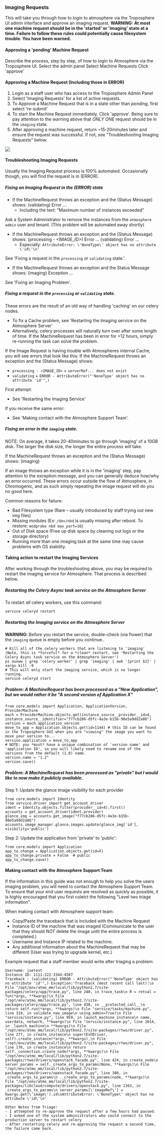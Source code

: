 ### Imaging Requests

This will take you through how to login to atmosphere via the Troposphere UI admin interface and approve an imaging request.
**WARNING: At most one machine request should be in the 'started' or 'imaging' state at a time. Failure to follow these rules could potentially cause filesystem trouble. You have been warned.**

#### Approving a 'pending' Machine Request

Describe the process, step by step, of how to login to Atmosphere via the Troposphere UI.
Select the admin panel
Select Machine Requests
Click 'approve'

#### Approving a Machine Request (Including those in ERROR)

1. Login as a staff user who has access to the Troposphere Admin Panel
2. Select 'Imaging Requests' for a list of active requests.
3. To Approve a Machine Request that is in a state other than *pending*, first select 're-submit'
4. To start the Machine Request immediately, Click 'approve'. Being sure to pay attention to the warning above that
   *ONLY ONE* request should be in the `imaging` state.
5. After approving a machine request, return ~15-20minutes later and ensure the request was successful.
   If not, see "Troubleshooting Imaging Requests" below.

![](./media/staff_how_to_approve_imaging_requests.gif)

#### Troubleshooting Imaging Requests

Usually the Imaging Request process is 100% automated. Occasionally though, you will find the request is in (ERROR).

##### Fixing an Imaging Request in the (ERROR) state

 * If the MachineRequest throws an exception and the (Status Message) shows:
 (validating) Error ...
   * Including the text: "Maximum number of instances exceeded"

 Ask a System Administrator to remove the instances from the `atmosphere admin` user and tenant.
 (This problem will be automated away shortly)

 * If the MachineRequest throws an exception and the (Status Message) shows:
 (processing - <IMAGE_ID>) Error ...
 (validating) Error ...
   * Especially: `AttributeError: \'NoneType\' object has no attribute \'id\'\n'`

 See 'Fixing a request in the `processing` or `validating` state.'.

 * If the MachineRequest throws an exception and the Status Message shows:
 (imaging) Exception ...

 See 'Fixing an Imaging Problem'.

##### Fixing a request in the `processing` or `validating` state.

These errors are the result of an old way of handling 'caching' on our celery nodes.

- To fix a Cache problem, see 'Restarting the Imaging service on the Atmosphere Server'
- Alternatively, celery processes will naturally turn over after some length of time. If the MachineRequest has been in error for >12 hours, simply re-running the task can solve the problem.

If the Image Request is having trouble with Atmospheres internal Cache, you will see errors that look like this:
If the MachineRequest throws an exception and the (Status Message) shows:

- `processing - <IMAGE_ID>` + `serverRef... does not exist`
- `validating` + `ERROR - AttributeError("'NoneType' object has no attribute 'id'",)`

First attempt:

- See 'Restarting the Imaging Service'

If you receive the same error:

- See 'Making contact with the Atmosphere Support Team'.

##### Fixing an error in the `imaging` state.

  NOTE:  On average, it takes 20-40minutes to go through 'imaging' of a 10GB disk. The larger the disk size, the longer the entire process will take.

  If the MachineRequest throws an exception and the (Status Message) shows:
  (imaging)

  If an image throws an exception while it is in the 'imaging' step, pay attention to the exception message, and you can generally deduce how/why an error occurred.
  These errors occur outside the flow of Atmosphere, in Chromogenic, and as such simply repeating the image request will do you no good here.

  Common reasons for failure:

  - Bad Filesystem type (Rare – usually introduced by staff trying out new img files)
  - Missing modules (Ex: `/dev/nbd` is usually missing after reboot. To restore: `modprobe nbd max_part=16`)
  - Out of Disk space (Free up disk space by cleaning out logs or the storage directory)
  - Running more than one imaging task at the same time may cause problems with OS stability.

#### Taking action to restart the Imaging Services

After working through the troubleshooting above, you may be required to restart the imaging service for Atmosphere. That process is described below.

##### Restarting the Celery Async task service on the Atmosphere Server

To restart *all* celery workers, use this command:
```
service celeryd restart
```

##### Restarting the Imaging service on the Atmosphere Server

**WARNING:** Before you restart the service, double-check (via flower) that the `imaging` queue is empty before you continue..

```
# Kill all of the celery workers that are listening to 'imaging' (Note, this is *forceful* for a *clean* restart, see 'Restarting the Celery Async task service on the Atmosphere Server')
ps auxww | grep 'celery worker' | grep 'imaging' | awk '{print $2}' | xargs kill -9
# This will only start the imaging service, which is no longer running.
service celeryd start
```


##### Problem: A MachineRequest has been processed as a "New Application", but we would rather it be "A second version of Application X"
```
from core.models import Application, ApplicationVersion, ProviderMachine
mach = ProviderMachine.objects.get(instance_source__provider__id=4, instance_source__identifier="f77cb286-d5fc-4a3e-b15b-98e5a9dd2a86")
version = mach.application_version
move_to_app = Application.objects.get(id=1144) # this ID can be found in the Troposphere GUI when you are "viewing" the image you want to move your version to...
version.application = move_to_app
# NOTE: you *must* have a unique combination of 'version name' and 'application ID', so you will likely need to rename one of the versions from the default (1.0) name.
version.name = "1.2"
version.save()
```

##### Problem: A MachineRequest has been processed as "private" but I would like to now make it publicly available.
Step 1: Update the glance image visibility for each provider
```
from core.models import Identity
from service.driver import get_account_driver
ident = Identity.objects.filter(provider__id=4).first()
accounts = get_account_driver(ident.provider)
glance_img = accounts.get_image("f77cb286-d5fc-4a3e-b15b-98e5a9dd2a86")
accounts.image_manager.glance.images.update(glance_img['id'], visibility='public')
```
Step 2: Update the application from 'private' to 'public':
```
from core.models import Application
app_to_change = Application.objects.get(id=X)
app_to_change.private = False  # public
app_to_change.save()
```

#### Making contact with the Atmosphere Support Team

If the information in this guide was not enough to help you solve the users imaging problem, you will need to contact the Atmosphere Support Team.
To ensure that your end user requests are resolved as quickly as possible, it is highly encouraged that you first colelct the following "Level two triage information".

When making contact with Atmosphere support team:

- Copy/Paste the traceback that is included with the Machine Request
- Instance ID of the machine that was imaged (Communicate to the user that they should *NOT* delete the image until the entire process is completed.)
- Username and Instance IP related to the machine.
- Any additional information about the MachineRequest that may be different (User was trying to upgrade kernel, etc.)

Example request that a staff member would write after triaging a problem:

```
Username: joetest
Instance ID: 1111-222-3344-4567
Traceback : (validating) ERROR - AttributeError("'NoneType' object has no attribute 'id'",) Exception:'Traceback (most recent call last):\n File "/opt/env/atmo_mm/local/lib/python2.7/site-packages/celery/app/trace.py", line 240, in trace_task\n R = retval = fun(*args, **kwargs)\n File "/opt/env/atmo_mm/local/lib/python2.7/site-packages/celery/app/trace.py", line 438, in __protected_call__\n return self.run(*args, **kwargs)\n File "service/tasks/machine.py", line 319, in validate_new_image\n using_admin=True)\n File "service/instance.py", line 959, in launch_machine_instance\n name, userdata, network, **kwargs)\n File "service/instance.py", line 1014, in _launch_machine\n **kwargs)\n File "/opt/env/atmo_mm/local/lib/python2.7/site-packages/rtwo/driver.py", line 277, in create_instance\n super(EshDriver, self).create_instance(*args, **kwargs),\n File "/opt/env/atmo_mm/local/lib/python2.7/site-packages/rtwo/driver.py", line 176, in create_instance\n return self._connection.create_node(*args, **kwargs)\n File "/opt/env/atmo_mm/local/lib/python2.7/site-packages/rtwo/drivers/openstack_facade.py", line 424, in create_node\n server_params = self._create_args_to_params(None, **kwargs)\n File "/opt/env/atmo_mm/local/lib/python2.7/site-packages/rtwo/drivers/openstack_facade.py", line 380, in _create_args_to_params\n ._create_args_to_params(node, **kwargs)\n File "/opt/env/atmo_mm/local/lib/python2.7/site-packages/libcloud/compute/drivers/openstack.py", line 1363, in _create_args_to_params\n server_params[\'imageRef\'] = kwargs.get(\'image\').id\nAttributeError: \'NoneType\' object has no attribute \'id\'\n'

Other Notes from Triage:
- I attempted to re-approve the request after a few hours had passed.
- I asked one of the system administrators who could connect to the production server to restart celery
- After restarting celery and re-approving the request a second time, the failure came back.
```

